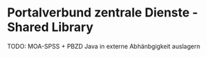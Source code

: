 Portalverbund zentrale Dienste - Shared Library
===============================================

TODO: MOA-SPSS + PBZD Java in externe Abhänbgigkeit auslagern
